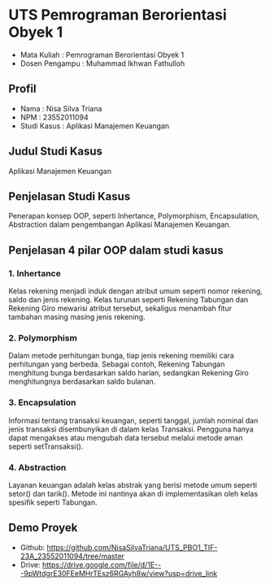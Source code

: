 # UTS Pemrograman Berorientasi Obyek 1
- Mata Kuliah : Pemrograman Berorientasi Obyek 1
- Dosen Pengampu : Muhammad Ikhwan Fathulloh
## Profil
- Nama : Nisa Silva Triana
- NPM : 23552011094
- Studi Kasus : Aplikasi Manajemen Keuangan
## Judul Studi Kasus
Aplikasi Manajemen Keuangan
## Penjelasan Studi Kasus
Penerapan konsep OOP, seperti Inhertance, Polymorphism, Encapsulation, Abstraction dalam pengembangan Aplikasi Manajemen Keuangan.
## Penjelasan 4 pilar OOP dalam studi kasus
### 1. Inhertance
Kelas rekening menjadi induk dengan atribut umum seperti nomor rekening, saldo dan jenis rekening. Kelas turunan seperti Rekening Tabungan dan Rekening Giro mewarisi atribut tersebut, sekaligus menambah fitur tambahan masing masing jenis rekening.
### 2. Polymorphism
Dalam metode perhitungan bunga, tiap jenis rekening memiliki cara perhitungan yang berbeda. Sebagai contoh, Rekening Tabungan menghitung bunga berdasarkan saldo harian, sedangkan Rekening Giro menghitungnya berdasarkan saldo bulanan.
### 3. Encapsulation
Informasi tentang transaksi keuangan, seperti tanggal, jumlah nominal dan jenis transaksi disembunyikan di dalam kelas Transaksi. Pengguna hanya dapat mengakses atau mengubah data tersebut melalui metode aman seperti setTransaksi().
### 4. Abstraction
Layanan keuangan adalah kelas abstrak yang berisi metode umum seperti setor() dan tarik(). Metode ini nantinya akan di implementasikan oleh kelas spesifik seperti Tabungan.
## Demo Proyek
- Github: https://github.com/NisaSilvaTriana/UTS_PBO1_TIF-23A_23552011094/tree/master
- Drive: https://drive.google.com/file/d/1E---9pWtdgrE30FEeMHrTEsz6RGAyh8w/view?usp=drive_link
